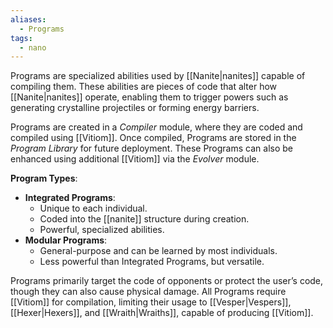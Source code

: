 ```yaml
---
aliases:
  - Programs
tags:
  - nano
---
```

Programs are specialized abilities used by [[Nanite|nanites]] capable of compiling them. These abilities are pieces of code that alter how [[Nanite|nanites]] operate, enabling them to trigger powers such as generating crystalline projectiles or forming energy barriers.  

Programs are created in a *Compiler* module, where they are coded and compiled using [[Vitiom]]. Once compiled, Programs are stored in the *Program Library* for future deployment. These Programs can also be enhanced using additional [[Vitiom]] via the *Evolver* module.

**Program Types**:
- **Integrated Programs**:  
   - Unique to each individual.  
   - Coded into the [[nanite]] structure during creation.  
   - Powerful, specialized abilities.
- **Modular Programs**:  
   - General-purpose and can be learned by most individuals.  
   - Less powerful than Integrated Programs, but versatile.

Programs primarily target the code of opponents or protect the user’s code, though they can also cause physical damage. All Programs require [[Vitiom]] for compilation, limiting their usage to [[Vesper|Vespers]], [[Hexer|Hexers]], and [[Wraith|Wraiths]], capable of producing [[Vitiom]].